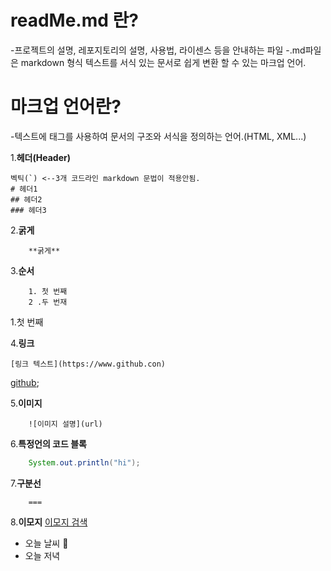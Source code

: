 # readMe.md 란?

-프로젝트의 설명, 레포지토리의 설명, 사용법, 라이센스 등을 안내하는 파일
-.md파일은 markdown 형식 텍스트를 서식 있는 문서로 쉽게 변환 할 수 있는 마크업 언어.

# 마크업 언어란?

-텍스트에 태그를 사용하여 문서의 구조와 서식을 정의하는 언어.(HTML, XML...)

1.**헤더(Header)**
```
벡틱(`) <--3개 코드라인 markdown 문법이 적용안됨.
# 헤더1
## 헤더2
### 헤더3
```

2.**굵게**

```
    **굵게**
```
3.**순서**
```
    1. 첫 번째
    2 .두 번재
```

1.첫 번째

4.**링크**
```
[링크 텍스트](https://www.github.con)
```
[github](https://www.github.com);

5.**이미지**
```
    ![이미지 설명](url)
```

6.**특정언의 코드 블록**

```java
    System.out.println("hi");
```

7.**구분선**
```
    ===
```

8.**이모지**
[이모지 검색](https://emojipedia.org)
- 오늘 날씨  🥶
- 오늘 저녁

